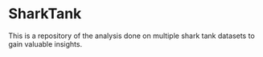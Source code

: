 # SharkTank
This is a repository of the analysis done on multiple shark tank datasets to gain valuable insights.
